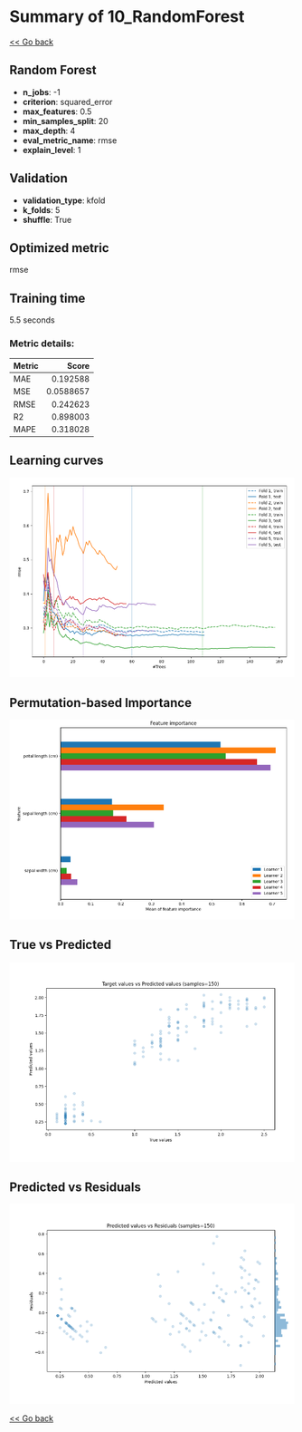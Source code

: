 # Summary of 10_RandomForest

[<< Go back](../README.md)


## Random Forest
- **n_jobs**: -1
- **criterion**: squared_error
- **max_features**: 0.5
- **min_samples_split**: 20
- **max_depth**: 4
- **eval_metric_name**: rmse
- **explain_level**: 1

## Validation
 - **validation_type**: kfold
 - **k_folds**: 5
 - **shuffle**: True

## Optimized metric
rmse

## Training time

5.5 seconds

### Metric details:
| Metric   |     Score |
|:---------|----------:|
| MAE      | 0.192588  |
| MSE      | 0.0588657 |
| RMSE     | 0.242623  |
| R2       | 0.898003  |
| MAPE     | 0.318028  |



## Learning curves
![Learning curves](learning_curves.png)

## Permutation-based Importance
![Permutation-based Importance](permutation_importance.png)
## True vs Predicted

![True vs Predicted](true_vs_predicted.png)


## Predicted vs Residuals

![Predicted vs Residuals](predicted_vs_residuals.png)



[<< Go back](../README.md)
